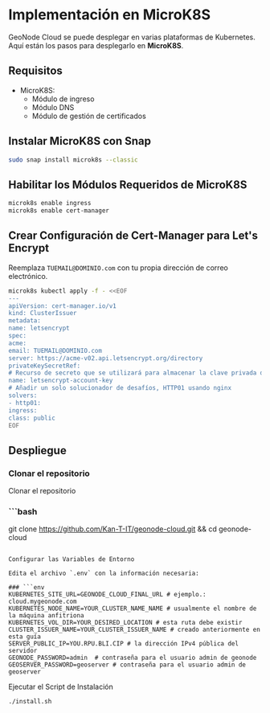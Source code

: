 # Implementación en MicroK8S

GeoNode Cloud se puede desplegar en varias plataformas de Kubernetes. Aquí están los pasos para desplegarlo en **MicroK8S**.

## Requisitos

* MicroK8S:
    * Módulo de ingreso
    * Módulo DNS
    * Módulo de gestión de certificados

## Instalar MicroK8S con Snap

```bash
sudo snap install microk8s --classic
```

## Habilitar los Módulos Requeridos de MicroK8S

```bash
microk8s enable ingress
microk8s enable cert-manager
```

## Crear Configuración de Cert-Manager para Let's Encrypt

Reemplaza `TUEMAIL@DOMINIO.com` con tu propia dirección de correo electrónico.

```bash
microk8s kubectl apply -f - <<EOF
---
apiVersion: cert-manager.io/v1
kind: ClusterIssuer
metadata:
name: letsencrypt
spec:
acme:
email: TUEMAIL@DOMINIO.com
server: https://acme-v02.api.letsencrypt.org/directory
privateKeySecretRef:
# Recurso de secreto que se utilizará para almacenar la clave privada de la cuenta.
name: letsencrypt-account-key
# Añadir un solo solucionador de desafíos, HTTP01 usando nginx
solvers:
- http01:
ingress:
class: public
EOF
```

## Despliegue

### Clonar el repositorio

Clonar el repositorio

### ```bash
git clone https://github.com/Kan-T-IT/geonode-cloud.git && cd geonode-cloud
```

Configurar las Variables de Entorno

Edita el archivo `.env` con la información necesaria:

### ```env
KUBERNETES_SITE_URL=GEONODE_CLOUD_FINAL_URL # ejemplo.: cloud.mygeonode.com
KUBERNETES_NODE_NAME=YOUR_CLUSTER_NAME_NAME # usualmente el nombre de la máquina anfitriona
KUBERNETES_VOL_DIR=YOUR_DESIRED_LOCATION # esta ruta debe existir
CLUSTER_ISSUER_NAME=YOUR_CLUSTER_ISSUER_NAME # creado anteriormente en esta guía
SERVER_PUBLIC_IP=YOU.RPU.BLI.CIP # la dirección IPv4 pública del servidor
GEONODE_PASSWORD=admin  # contraseña para el usuario admin de geonode
GEOSERVER_PASSWORD=geoserver # contraseña para el usuario admin de geoserver
```

Ejecutar el Script de Instalación

```bash
./install.sh
```
